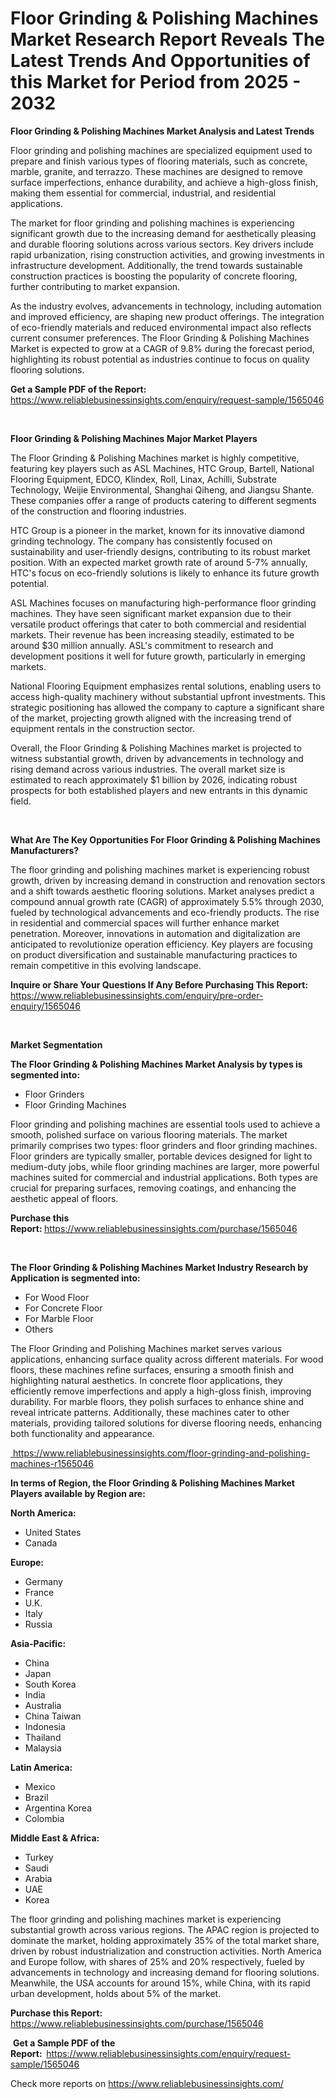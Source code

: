 <p><h1>Floor Grinding & Polishing Machines Market Research Report Reveals The Latest Trends And Opportunities of this Market for Period from 2025 - 2032</h1></p><p><strong>Floor Grinding & Polishing Machines Market Analysis and Latest Trends</strong></p>
<p><p>Floor grinding and polishing machines are specialized equipment used to prepare and finish various types of flooring materials, such as concrete, marble, granite, and terrazzo. These machines are designed to remove surface imperfections, enhance durability, and achieve a high-gloss finish, making them essential for commercial, industrial, and residential applications.</p><p>The market for floor grinding and polishing machines is experiencing significant growth due to the increasing demand for aesthetically pleasing and durable flooring solutions across various sectors. Key drivers include rapid urbanization, rising construction activities, and growing investments in infrastructure development. Additionally, the trend towards sustainable construction practices is boosting the popularity of concrete flooring, further contributing to market expansion.</p><p>As the industry evolves, advancements in technology, including automation and improved efficiency, are shaping new product offerings. The integration of eco-friendly materials and reduced environmental impact also reflects current consumer preferences. The Floor Grinding & Polishing Machines Market is expected to grow at a CAGR of 9.8% during the forecast period, highlighting its robust potential as industries continue to focus on quality flooring solutions.</p></p>
<p><strong>Get a Sample PDF of the Report:&nbsp;</strong> <a href="https://www.reliablebusinessinsights.com/enquiry/request-sample/1565046?utm_campaign=100&utm_medium=2&utm_source=Github&utm_content=ia&utm_term=25022025&utm_id=floor-grinding-polishing-machines">https://www.reliablebusinessinsights.com/enquiry/request-sample/1565046</a></p>
<p>&nbsp;</p>
<p><strong>Floor Grinding & Polishing Machines Major Market Players</strong></p>
<p><p>The Floor Grinding & Polishing Machines market is highly competitive, featuring key players such as ASL Machines, HTC Group, Bartell, National Flooring Equipment, EDCO, Klindex, Roll, Linax, Achilli, Substrate Technology, Weijie Environmental, Shanghai Qiheng, and Jiangsu Shante. These companies offer a range of products catering to different segments of the construction and flooring industries.</p><p>HTC Group is a pioneer in the market, known for its innovative diamond grinding technology. The company has consistently focused on sustainability and user-friendly designs, contributing to its robust market position. With an expected market growth rate of around 5-7% annually, HTC's focus on eco-friendly solutions is likely to enhance its future growth potential.</p><p>ASL Machines focuses on manufacturing high-performance floor grinding machines. They have seen significant market expansion due to their versatile product offerings that cater to both commercial and residential markets. Their revenue has been increasing steadily, estimated to be around $30 million annually. ASL's commitment to research and development positions it well for future growth, particularly in emerging markets.</p><p>National Flooring Equipment emphasizes rental solutions, enabling users to access high-quality machinery without substantial upfront investments. This strategic positioning has allowed the company to capture a significant share of the market, projecting growth aligned with the increasing trend of equipment rentals in the construction sector.</p><p>Overall, the Floor Grinding & Polishing Machines market is projected to witness substantial growth, driven by advancements in technology and rising demand across various industries. The overall market size is estimated to reach approximately $1 billion by 2026, indicating robust prospects for both established players and new entrants in this dynamic field.</p></p>
<p>&nbsp;</p>
<p><strong>What Are The Key Opportunities For Floor Grinding & Polishing Machines Manufacturers?</strong></p>
<p><p>The floor grinding and polishing machines market is experiencing robust growth, driven by increasing demand in construction and renovation sectors and a shift towards aesthetic flooring solutions. Market analyses predict a compound annual growth rate (CAGR) of approximately 5.5% through 2030, fueled by technological advancements and eco-friendly products. The rise in residential and commercial spaces will further enhance market penetration. Moreover, innovations in automation and digitalization are anticipated to revolutionize operation efficiency. Key players are focusing on product diversification and sustainable manufacturing practices to remain competitive in this evolving landscape.</p></p>
<p><strong>Inquire or Share Your Questions If Any Before Purchasing This Report:</strong> <a href="https://www.reliablebusinessinsights.com/enquiry/pre-order-enquiry/1565046?utm_campaign=100&utm_medium=2&utm_source=Github&utm_content=ia&utm_term=25022025&utm_id=floor-grinding-polishing-machines">https://www.reliablebusinessinsights.com/enquiry/pre-order-enquiry/1565046</a></p>
<p>&nbsp;</p>
<p><strong>Market Segmentation</strong></p>
<p><strong>The Floor Grinding & Polishing Machines Market Analysis by types is segmented into:</strong></p>
<p><ul><li>Floor Grinders</li><li>Floor Grinding Machines</li></ul></p>
<p><p>Floor grinding and polishing machines are essential tools used to achieve a smooth, polished surface on various flooring materials. The market primarily comprises two types: floor grinders and floor grinding machines. Floor grinders are typically smaller, portable devices designed for light to medium-duty jobs, while floor grinding machines are larger, more powerful machines suited for commercial and industrial applications. Both types are crucial for preparing surfaces, removing coatings, and enhancing the aesthetic appeal of floors.</p></p>
<p><strong>Purchase this Report:&nbsp;</strong><a href="https://www.reliablebusinessinsights.com/purchase/1565046?utm_campaign=100&utm_medium=2&utm_source=Github&utm_content=ia&utm_term=25022025&utm_id=floor-grinding-polishing-machines">https://www.reliablebusinessinsights.com/purchase/1565046</a></p>
<p>&nbsp;</p>
<p><strong>The Floor Grinding & Polishing Machines Market Industry Research by Application is segmented into:</strong></p>
<p><ul><li>For Wood Floor</li><li>For Concrete Floor</li><li>For Marble Floor</li><li>Others</li></ul></p>
<p><p>The Floor Grinding and Polishing Machines market serves various applications, enhancing surface quality across different materials. For wood floors, these machines refine surfaces, ensuring a smooth finish and highlighting natural aesthetics. In concrete floor applications, they efficiently remove imperfections and apply a high-gloss finish, improving durability. For marble floors, they polish surfaces to enhance shine and reveal intricate patterns. Additionally, these machines cater to other materials, providing tailored solutions for diverse flooring needs, enhancing both functionality and appearance.</p></p>
<p><a href="https://www.reliablebusinessinsights.com/floor-grinding-and-polishing-machines-r1565046?utm_campaign=100&utm_medium=2&utm_source=Github&utm_content=ia&utm_term=25022025&utm_id=floor-grinding-polishing-machines">&nbsp;https://www.reliablebusinessinsights.com/floor-grinding-and-polishing-machines-r1565046</a></p>
<p><strong>In terms of Region, the Floor Grinding & Polishing Machines Market Players available by Region are:</strong></p>
<p>
    <p> <strong> North America: </strong>
        <ul>
            <li>United States</li>
            <li>Canada</li>
        </ul>
        </p> 
    <p> <strong> Europe: </strong>
        <ul>
            <li>Germany</li>
            <li>France</li>
            <li>U.K.</li>
            <li>Italy</li>
            <li>Russia</li>
        </ul>
        </p> 
    <p> <strong> Asia-Pacific: </strong>
        <ul>
            <li>China</li>
            <li>Japan</li>
            <li>South Korea</li>
            <li>India</li>
            <li>Australia</li>
            <li>China Taiwan</li>
            <li>Indonesia</li>
            <li>Thailand</li>
            <li>Malaysia</li>
        </ul>
        </p> 
    <p> <strong> Latin America: </strong>
        <ul>
            <li>Mexico</li>
            <li>Brazil</li>
            <li>Argentina Korea</li>
            <li>Colombia</li>
        </ul>
        </p> 
    <p> <strong> Middle East & Africa: </strong>
        <ul>
            <li>Turkey</li>
            <li>Saudi</li>
            <li>Arabia</li>
            <li>UAE</li>
            <li>Korea</li>
        </ul>
    </p>
    </p>
<p><p>The floor grinding and polishing machines market is experiencing substantial growth across various regions. The APAC region is projected to dominate the market, holding approximately 35% of the total market share, driven by robust industrialization and construction activities. North America and Europe follow, with shares of 25% and 20% respectively, fueled by advancements in technology and increasing demand for flooring solutions. Meanwhile, the USA accounts for around 15%, while China, with its rapid urban development, holds about 5% of the market.</p></p>
<p><strong>Purchase this Report: </strong><a href="https://www.reliablebusinessinsights.com/purchase/1565046?utm_campaign=100&utm_medium=2&utm_source=Github&utm_content=ia&utm_term=25022025&utm_id=floor-grinding-polishing-machines">https://www.reliablebusinessinsights.com/purchase/1565046</a></p>
<p>&nbsp;<strong>Get a Sample PDF of the Report:&nbsp;&nbsp;</strong><a href="https://www.reliablebusinessinsights.com/enquiry/request-sample/1565046?utm_campaign=100&utm_medium=2&utm_source=Github&utm_content=ia&utm_term=25022025&utm_id=floor-grinding-polishing-machines">https://www.reliablebusinessinsights.com/enquiry/request-sample/1565046</a></p>
<p><strong></strong></p>
<p>Check more reports on <a href="https://www.reliablebusinessinsights.com/?utm_campaign=100&utm_medium=2&utm_source=Github&utm_content=ia&utm_term=25022025&utm_id=floor-grinding-polishing-machines">https://www.reliablebusinessinsights.com/</a></p>